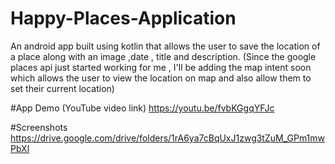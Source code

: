 # Happy-Places-Application

An android app built using kotlin that allows the user to save the location of a place along with an image ,date , title and description.
(Since the google places api just started working for me , I'll be adding the map intent soon which allows the user to view the location on map and also allow them to set their current location)

#App Demo (YouTube video link)
https://youtu.be/fvbKGgqYFJc

#Screenshots
https://drive.google.com/drive/folders/1rA6ya7cBqUxJ1zwg3tZuM_GPm1mwPbXl
